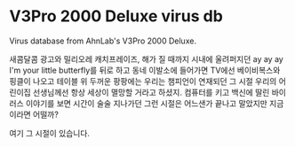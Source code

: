 # V3Pro 2000 Deluxe virus db
Virus database from AhnLab's V3Pro 2000 Deluxe.

새콤달콤 광고와 밀리오레 캐치프레이즈, 해가 질 때까지 시내에 울려퍼지던 ay ay ay I'm your little butterfly를 뒤로 하고 동네 이발소에 들어가면 TV에선 베이비복스와 핑클이 나오고 테이블 위 두꺼운 팡팡에는 우리는 챔피언이 연재되던 그 시절 우리의 어린이집 선생님께선 항상 세상이 멸망할 거라고 하셨지. 컴퓨터를 키고 백신에 딸린 바이러스 이야기를 보면 시간이 술술 지나가던 그런 시절은 어느샌가 끝나고 말았지만 지금이라면 어떨까? 

여기 그 시절이 있습니다.
